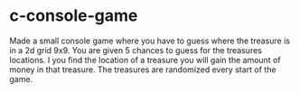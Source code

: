 # c-console-game
Made a small console game where you have to guess where the treasure is in a 2d grid 9x9. You are given 5 chances to guess for the treasures locations. I you find the location of a treasure you will gain the amount of money in that treasure. The treasures are randomized every start of the game.

